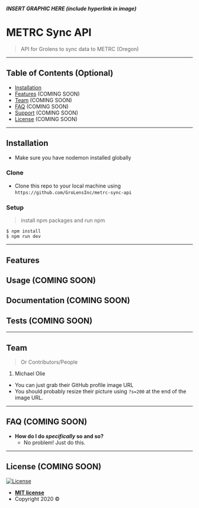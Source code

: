 
***INSERT GRAPHIC HERE (include hyperlink in image)***

# METRC Sync API

> API for Grolens to sync data to METRC (Oregon)

---

## Table of Contents (Optional)

- [Installation](#installation)
- [Features](#features) (COMING SOON)
- [Team](#team) (COMING SOON)
- [FAQ](#faq) (COMING SOON)
- [Support](#support) (COMING SOON)
- [License](#license) (COMING SOON)

---

## Installation

- Make sure you have nodemon installed globally

### Clone

- Clone this repo to your local machine using `https://github.com/GroLensInc/metrc-sync-api`

### Setup

<!-- - If you want more syntax highlighting, format your code like this: -->

> install npm packages and run npm

```shell
$ npm install
$ npm run dev
```

<!-- - For all the possible languages that support syntax highlithing on GitHub (which is basically all of them), refer <a href="https://github.com/github/linguist/blob/master/lib/linguist/languages.yml" target="_blank">here</a>. -->

---

## Features
## Usage (COMING SOON)
## Documentation (COMING SOON)
## Tests (COMING SOON)

<!-- - Going into more detail on code and technologies used
- I utilized this nifty <a href="https://github.com/adam-p/markdown-here/wiki/Markdown-Cheatsheet" target="_blank">Markdown Cheatsheet</a> for this sample `README`. -->

<!-- ---

## Contributing

> To get started...

### Step 1

- **Option 1**
    - 🍴 Fork this repo!

- **Option 2**
    - 👯 Clone this repo to your local machine using `https://github.com/joanaz/HireDot2.git`

### Step 2

- **HACK AWAY!** 🔨🔨🔨

### Step 3

- 🔃 Create a new pull request using <a href="https://github.com/joanaz/HireDot2/compare/" target="_blank">`https://github.com/joanaz/HireDot2/compare/`</a>. -->

---

## Team

> Or Contributors/People

1. Michael Olie

<!-- 
| <a href="http://fvcproductions.com" target="_blank">**FVCproductions**</a> | <a href="http://fvcproductions.com" target="_blank">**FVCproductions**</a> | <a href="http://fvcproductions.com" target="_blank">**FVCproductions**</a> |
| :---: |:---:| :---:|
| [![FVCproductions](https://avatars1.githubusercontent.com/u/4284691?v=3&s=200)](http://fvcproductions.com)    | [![FVCproductions](https://avatars1.githubusercontent.com/u/4284691?v=3&s=200)](http://fvcproductions.com) | [![FVCproductions](https://avatars1.githubusercontent.com/u/4284691?v=3&s=200)](http://fvcproductions.com)  |
| <a href="http://github.com/fvcproductions" target="_blank">`github.com/fvcproductions`</a> | <a href="http://github.com/fvcproductions" target="_blank">`github.com/fvcproductions`</a> | <a href="http://github.com/fvcproductions" target="_blank">`github.com/fvcproductions`</a> | -->

- You can just grab their GitHub profile image URL
- You should probably resize their picture using `?s=200` at the end of the image URL.

---

## FAQ (COMING SOON)

- **How do I do *specifically* so and so?**
    - No problem! Just do this.

---

## License (COMING SOON)

[![License](http://img.shields.io/:license-mit-blue.svg?style=flat-square)](http://badges.mit-license.org)

- **[MIT license](http://opensource.org/licenses/mit-license.php)**
- Copyright 2020 ©